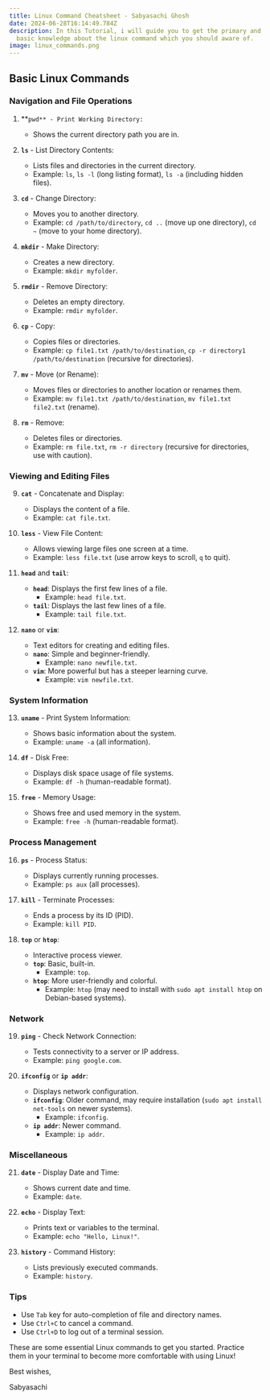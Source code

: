 ```yaml
---
title: Linux Command Cheatsheet - Sabyasachi Ghosh
date: 2024-06-28T16:14:49.784Z
description: In this Tutorial, i will guide you to get the primary and very
  basic knowledge about the linux command which you should aware of.
image: linux_commands.png
---
```

## Basic Linux Commands

### Navigation and File Operations

1. **`pwd** - Print Working Directory:`
   - Shows the current directory path you are in.

2. **`ls`** - List Directory Contents:
   - Lists files and directories in the current directory.
   - Example: `ls`, `ls -l` (long listing format), `ls -a` (including hidden files).

3. **`cd`** - Change Directory:
   - Moves you to another directory.
   - Example: `cd /path/to/directory`, `cd ..` (move up one directory), `cd ~` (move to your home directory).

4. **`mkdir`** - Make Directory:
   - Creates a new directory.
   - Example: `mkdir myfolder`.

5. **`rmdir`** - Remove Directory:
   - Deletes an empty directory.
   - Example: `rmdir myfolder`.

6. **`cp`** - Copy:
   - Copies files or directories.
   - Example: `cp file1.txt /path/to/destination`, `cp -r directory1 /path/to/destination` (recursive for directories).

7. **`mv`** - Move (or Rename):
   - Moves files or directories to another location or renames them.
   - Example: `mv file1.txt /path/to/destination`, `mv file1.txt file2.txt` (rename).

8. **`rm`** - Remove:
   - Deletes files or directories.
   - Example: `rm file.txt`, `rm -r directory` (recursive for directories, use with caution).

### Viewing and Editing Files

9. **`cat`** - Concatenate and Display:
   - Displays the content of a file.
   - Example: `cat file.txt`.

10. **`less`** - View File Content:
    - Allows viewing large files one screen at a time.
    - Example: `less file.txt` (use arrow keys to scroll, `q` to quit).

11. **`head`** and **`tail`**:
    - **`head`**: Displays the first few lines of a file.
      - Example: `head file.txt`.
    - **`tail`**: Displays the last few lines of a file.
      - Example: `tail file.txt`.

12. **`nano`** or **`vim`**:
    - Text editors for creating and editing files.
    - **`nano`**: Simple and beginner-friendly.
      - Example: `nano newfile.txt`.
    - **`vim`**: More powerful but has a steeper learning curve.
      - Example: `vim newfile.txt`.

### System Information

13. **`uname`** - Print System Information:
    - Shows basic information about the system.
    - Example: `uname -a` (all information).

14. **`df`** - Disk Free:
    - Displays disk space usage of file systems.
    - Example: `df -h` (human-readable format).

15. **`free`** - Memory Usage:
    - Shows free and used memory in the system.
    - Example: `free -h` (human-readable format).

### Process Management

16. **`ps`** - Process Status:
    - Displays currently running processes.
    - Example: `ps aux` (all processes).

17. **`kill`** - Terminate Processes:
    - Ends a process by its ID (PID).
    - Example: `kill PID`.

18. **`top`** or **`htop`**:
    - Interactive process viewer.
    - **`top`**: Basic, built-in.
      - Example: `top`.
    - **`htop`**: More user-friendly and colorful.
      - Example: `htop` (may need to install with `sudo apt install htop` on Debian-based systems).

### Network

19. **`ping`** - Check Network Connection:
    - Tests connectivity to a server or IP address.
    - Example: `ping google.com`.

20. **`ifconfig`** or **`ip addr`**:
    - Displays network configuration.
    - **`ifconfig`**: Older command, may require installation (`sudo apt install net-tools` on newer systems).
      - Example: `ifconfig`.
    - **`ip addr`**: Newer command.
      - Example: `ip addr`.


### Miscellaneous

21. **`date`** - Display Date and Time:
    - Shows current date and time.
    - Example: `date`.

22. **`echo`** - Display Text:
    - Prints text or variables to the terminal.
    - Example: `echo "Hello, Linux!"`.

23. **`history`** - Command History:
    - Lists previously executed commands.
    - Example: `history`.

### Tips

- Use `Tab` key for auto-completion of file and directory names.
- Use `Ctrl+C` to cancel a command.
- Use `Ctrl+D` to log out of a terminal session.

These are some essential Linux commands to get you started. Practice them in your terminal to become more comfortable with using Linux! 

Best wishes, 

Sabyasachi